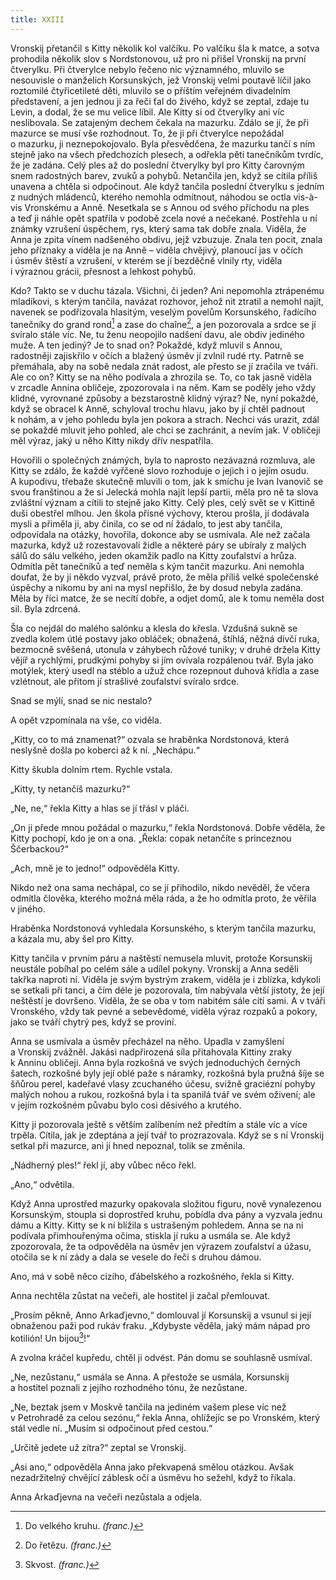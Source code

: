 ```yaml
---
title: XXIII
---
```


Vronskij přetančil s Kitty několik kol valčíku. Po valčíku šla k matce, a sotva prohodila několik slov s Nordstonovou, už pro ni přišel Vronskij na první čtverylku. Při čtverylce nebylo řečeno nic významného, mluvilo se nesouvisle o manželích Korsunských, jež Vronskij velmi poutavě líčil jako roztomilé čtyřicetileté děti, mluvilo se o příštím veřejném divadelním představení, a jen jednou ji za řeči ťal do živého, když se zeptal, zdaje tu Levin, a dodal, že se mu velice líbil. Ale Kitty si od čtverylky ani víc neslibovala. Se zatajeným dechem čekala na mazurku. Zdálo se jí, že při mazurce se musí vše rozhodnout. To, že ji při čtverylce nepožádal o mazurku, ji neznepokojovalo. Byla přesvědčena, že mazurku tančí s ním stejně jako na všech předchozích plesech, a odřekla pěti tanečníkům tvrdíc, že je zadána. Celý ples až do poslední čtverylky byl pro Kitty čarovným snem radostných barev, zvuků a pohybů. Netančila jen, když se cítila příliš unavena a chtěla si odpočinout. Ale když tančila poslední čtverylku s jedním z nudných mládenců, kterého nemohla odmítnout, náhodou se octla vis-à-vis Vronskému a Anně. Nesetkala se s Annou od svého příchodu na ples a teď ji náhle opět spatřila v podobě zcela nové a nečekané. Postřehla u ní známky vzrušení úspěchem, rys, který sama tak dobře znala. Viděla, že Anna je zpita vínem nadšeného obdivu, jejž vzbuzuje. Znala ten pocit, znala jeho příznaky a viděla je na Anně – viděla chvějivý, planoucí jas v očích i úsměv štěstí a vzrušení, v kterém se jí bezděčně vlnily rty, viděla i výraznou grácii, přesnost a lehkost pohybů.

Kdo? Takto se v duchu tázala. Všichni, či jeden? Ani nepomohla ztrápenému mladíkovi, s kterým tančila, navázat rozhovor, jehož nit ztratil a nemohl najít, navenek se podřizovala hlasitým, veselým povelům Korsunského, řadícího tanečníky do grand rond[^14] a zase do chaîne[^15], a jen pozorovala a srdce se jí svíralo stále víc. Ne, tu ženu neopojilo nadšení davu, ale obdiv jediného muže. A ten jediný? Je to snad on? Pokaždé, když mluvil s Annou, radostněji zajiskřilo v očích a blažený úsměv jí zvlnil rudé rty. Patrně se přemáhala, aby na sobě nedala znát radost, ale přesto se jí zračila ve tváři. Ale co on? Kitty se na něho podívala a zhrozila se. To, co tak jasně viděla v zrcadle Annina obličeje, zpozorovala i na něm. Kam se poděly jeho vždy klidné, vyrovnané způsoby a bezstarostně klidný výraz? Ne, nyní pokaždé, když se obracel k Anně, schyloval trochu hlavu, jako by jí chtěl padnout k nohám, a v jeho pohledu byla jen pokora a strach. Nechci vás urazit, zdál se pokaždé mluvit jeho pohled, ale chci se zachránit, a nevím jak. V obličeji měl výraz, jaký u něho Kitty nikdy dřív nespatřila.

Hovořili o společných známých, byla to naprosto nezávazná rozmluva, ale Kitty se zdálo, že každé vyřčené slovo rozhoduje o jejich i o jejím osudu. A kupodivu, třebaže skutečně mluvili o tom, jak k smíchu je Ivan Ivanovič se svou franštinou a že si Jelecká mohla najít lepší partii, měla pro ně ta slova zvláštní význam a cítili to stejně jako Kitty. Celý ples, celý svět se v Kittině duši obestřel mlhou. Jen škola přísné výchovy, kterou prošla, jí dodávala mysli a přiměla ji, aby činila, co se od ní žádalo, to jest aby tančila, odpovídala na otázky, hovořila, dokonce aby se usmívala. Ale než začala mazurka, když už rozestavovali židle a některé páry se ubíraly z malých sálů do sálu velkého, jeden okamžik padlo na Kitty zoufalství a hrůza. Odmítla pět tanečníků a teď neměla s kým tančit mazurku. Ani nemohla doufat, že by ji někdo vyzval, právě proto, že měla příliš velké společenské úspěchy a nikomu by ani na mysl nepřišlo, že by dosud nebyla zadána. Měla by říci matce, že se necítí dobře, a odjet domů, ale k tomu neměla dost sil. Byla zdrcená.

Šla co nejdál do malého salónku a klesla do křesla. Vzdušná sukně se zvedla kolem útlé postavy jako obláček; obnažená, štíhlá, něžná dívčí ruka, bezmocně svěšená, utonula v záhybech růžové tuniky; v druhé držela Kitty vějíř a rychlými, prudkými pohyby si jím ovívala rozpálenou tvář. Byla jako motýlek, který usedl na stéblo a užuž chce rozepnout duhová křídla a zase vzlétnout, ale přitom jí strašlivé zoufalství svíralo srdce.

Snad se mýlí, snad se nic nestalo?

A opět vzpomínala na vše, co viděla.

„Kitty, co to má znamenat?“ ozvala se hraběnka Nordstonová, která neslyšně došla po koberci až k ní. „Nechápu.“

Kitty škubla dolním rtem. Rychle vstala.

„Kitty, ty netančíš mazurku?“

„Ne, ne,“ řekla Kitty a hlas se jí třásl v pláči.

„On ji přede mnou požádal o mazurku,“ řekla Nordstonová. Dobře věděla, že Kitty pochopí, kdo je on a ona. „Řekla: copak netančíte s princeznou Ščerbackou?“

„Ach, mně je to jedno!“ odpověděla Kitty.

Nikdo než ona sama nechápal, co se jí přihodilo, nikdo nevěděl, že včera odmítla člověka, kterého možná měla ráda, a že ho odmítla proto, že věřila v jiného.

Hraběnka Nordstonová vyhledala Korsunského, s kterým tančila mazurku, a kázala mu, aby šel pro Kitty.

Kitty tančila v prvním páru a naštěstí nemusela mluvit, protože Korsunskij neustále pobíhal po celém sále a udílel pokyny. Vronskij a Anna seděli takřka naproti ní. Viděla je svým bystrým zrakem, viděla je i zblízka, kdykoli se setkali při tanci, a čím déle je pozorovala, tím nabývala větší jistoty, že její neštěstí je dovršeno. Viděla, že se oba v tom nabitém sále cítí sami. A v tváři Vronského, vždy tak pevné a sebevědomé, viděla výraz rozpaků a pokory, jako se tváří chytrý pes, když se proviní.

Anna se usmívala a úsměv přecházel na něho. Upadla v zamyšlení a Vronskij zvážněl. Jakási nadpřirozená síla přitahovala Kittiny zraky k Anninu obličeji. Anna byla rozkošná ve svých jednoduchých černých šatech, rozkošné byly její oblé paže s náramky, rozkošná byla pružná šíje se šňůrou perel, kadeřavé vlasy zcuchaného účesu, svižně graciézní pohyby malých nohou a rukou, rozkošná byla i ta spanilá tvář ve svém oživení; ale v jejím rozkošném půvabu bylo cosi děsivého a krutého.

Kitty ji pozorovala ještě s větším zalíbením než předtím a stále víc a více trpěla. Cítila, jak je zdeptána a její tvář to prozrazovala. Když se s ní Vronskij setkal při mazurce, ani ji hned nepoznal, tolik se změnila.

„Nádherný ples!“ řekl jí, aby vůbec něco řekl.

„Ano,“ odvětila.

Když Anna uprostřed mazurky opakovala složitou figuru, nově vynalezenou Korsunským, stoupla si doprostřed kruhu, pobídla dva pány a vyzvala jednu dámu a Kitty. Kitty se k ní blížila s ustrašeným pohledem. Anna se na ni podívala přimhouřenýma očima, stiskla jí ruku a usmála se. Ale když zpozorovala, že ta odpověděla na úsměv jen výrazem zoufalství a úžasu, otočila se k ní zády a dala se vesele do řeči s druhou dámou.

Ano, má v sobě něco cizího, ďábelského a rozkošného, řekla si Kitty.

Anna nechtěla zůstat na večeři, ale hostitel ji začal přemlouvat.

„Prosím pěkně, Anno Arkaďjevno,“ domlouval jí Korsunskij a vsunul si její obnaženou paži pod rukáv fraku. „Kdybyste věděla, jaký mám nápad pro kotilión! Un bijou[^16]!“

A zvolna kráčel kupředu, chtěl ji odvést. Pán domu se souhlasně usmíval.

„Ne, nezůstanu,“ usmála se Anna. A přestože se usmála, Korsunskij a hostitel poznali z jejího rozhodného tónu, že nezůstane.

„Ne, beztak jsem v Moskvě tančila na jediném vašem plese víc než v Petrohradě za celou sezónu,“ řekla Anna, ohlížejíc se po Vronském, který stál vedle ní. „Musím si odpočinout před cestou.“

„Určitě jedete už zítra?“ zeptal se Vronskij.

„Asi ano,“ odpověděla Anna jako překvapená smělou otázkou. Avšak nezadržitelný chvějící záblesk očí a úsměvu ho sežehl, když to říkala.

Anna Arkaďjevna na večeři nezůstala a odjela.

  

[^14]: Do velkého kruhu. _(franc.)_

[^15]: Do řetězu. _(franc.)_

[^16]: Skvost. _(franc.)_
